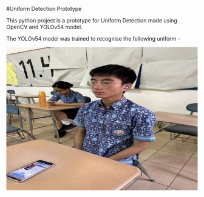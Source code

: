 #Uniform Detection Prototype

This python project is a prototype for Uniform Detection made using OpenCV and YOLOv54 model.

The YOLOv54 model was trained to recognise the following uniform -

![](.\uniform.jpg)